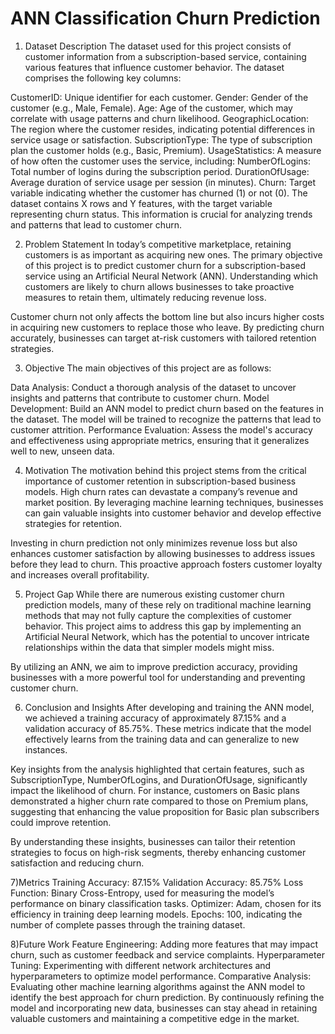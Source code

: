 # ANN Classification Churn Prediction
1) Dataset Description
The dataset used for this project consists of customer information from a subscription-based service, containing various features that influence customer behavior. The dataset comprises the following key columns:

CustomerID: Unique identifier for each customer.
Gender: Gender of the customer (e.g., Male, Female).
Age: Age of the customer, which may correlate with usage patterns and churn likelihood.
GeographicLocation: The region where the customer resides, indicating potential differences in service usage or satisfaction.
SubscriptionType: The type of subscription plan the customer holds (e.g., Basic, Premium).
UsageStatistics: A measure of how often the customer uses the service, including:
NumberOfLogins: Total number of logins during the subscription period.
DurationOfUsage: Average duration of service usage per session (in minutes).
Churn: Target variable indicating whether the customer has churned (1) or not (0).
The dataset contains X rows and Y features, with the target variable representing churn status. This information is crucial for analyzing trends and patterns that lead to customer churn.

2) Problem Statement
In today’s competitive marketplace, retaining customers is as important as acquiring new ones. The primary objective of this project is to predict customer churn for a subscription-based service using an Artificial Neural Network (ANN). Understanding which customers are likely to churn allows businesses to take proactive measures to retain them, ultimately reducing revenue loss.

Customer churn not only affects the bottom line but also incurs higher costs in acquiring new customers to replace those who leave. By predicting churn accurately, businesses can target at-risk customers with tailored retention strategies.

3) Objective
The main objectives of this project are as follows:

Data Analysis: Conduct a thorough analysis of the dataset to uncover insights and patterns that contribute to customer churn.
Model Development: Build an ANN model to predict churn based on the features in the dataset. The model will be trained to recognize the patterns that lead to customer attrition.
Performance Evaluation: Assess the model's accuracy and effectiveness using appropriate metrics, ensuring that it generalizes well to new, unseen data.

4) Motivation
The motivation behind this project stems from the critical importance of customer retention in subscription-based business models. High churn rates can devastate a company’s revenue and market position. By leveraging machine learning techniques, businesses can gain valuable insights into customer behavior and develop effective strategies for retention.

Investing in churn prediction not only minimizes revenue loss but also enhances customer satisfaction by allowing businesses to address issues before they lead to churn. This proactive approach fosters customer loyalty and increases overall profitability.

5) Project Gap
While there are numerous existing customer churn prediction models, many of these rely on traditional machine learning methods that may not fully capture the complexities of customer behavior. This project aims to address this gap by implementing an Artificial Neural Network, which has the potential to uncover intricate relationships within the data that simpler models might miss.

By utilizing an ANN, we aim to improve prediction accuracy, providing businesses with a more powerful tool for understanding and preventing customer churn.

6) Conclusion and Insights
After developing and training the ANN model, we achieved a training accuracy of approximately 87.15% and a validation accuracy of 85.75%. These metrics indicate that the model effectively learns from the training data and can generalize to new instances.

Key insights from the analysis highlighted that certain features, such as SubscriptionType, NumberOfLogins, and DurationOfUsage, significantly impact the likelihood of churn. For instance, customers on Basic plans demonstrated a higher churn rate compared to those on Premium plans, suggesting that enhancing the value proposition for Basic plan subscribers could improve retention.

By understanding these insights, businesses can tailor their retention strategies to focus on high-risk segments, thereby enhancing customer satisfaction and reducing churn.

7)Metrics
Training Accuracy: 87.15%
Validation Accuracy: 85.75%
Loss Function: Binary Cross-Entropy, used for measuring the model’s performance on binary classification tasks.
Optimizer: Adam, chosen for its efficiency in training deep learning models.
Epochs: 100, indicating the number of complete passes through the training dataset.

8)Future Work
Feature Engineering: Adding more features that may impact churn, such as customer feedback and service complaints.
Hyperparameter Tuning: Experimenting with different network architectures and hyperparameters to optimize model performance.
Comparative Analysis: Evaluating other machine learning algorithms against the ANN model to identify the best approach for churn prediction.
By continuously refining the model and incorporating new data, businesses can stay ahead in retaining valuable customers and maintaining a competitive edge in the market.
